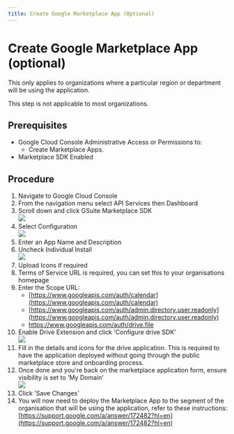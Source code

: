 ```yaml
---
title: Create Google Marketplace App (Optional)
---
```


# Create Google Marketplace App (optional)

This only applies to organizations where a particular region or department will be using the application.&#x20;

This step is not applicable to most organizations.

## Prerequisites&#x20;

* Google Cloud Console Administrative Access or Permissions to:&#x20;
  * Create Marketplace Apps.
* Marketplace SDK Enabled

## Procedure

1. Navigate to Google Cloud Console
2. From the navigation menu select API Services then Dashboard
3. Scroll down and click GSuite Marketplace SDK\
   ![](https://lh3.googleusercontent.com/-hNwHQQ9VTBW8rUGnkcDhTR8h4DLBIuJ4fyOPARb3bxdxAR6vxPf8KmCmAjPhB\_XIv2Ih\_-fgVNkUg4mQukO7IUfTzlBc-wsz4dDBnuJeCviqQlWJtPVUrKV2P9F9X6vieBgNhlFEN73tKma)
4. Select Configuration\
   ![](https://lh6.googleusercontent.com/ChhEg2T9wbjI5thh2nux5-CILKwNgGU1iFXDKkGvfSEZwz2nKjxllkHhbgBFBOu-D6MmfanO8wsfzrz-WT6OEWLFrOh1dUH74xGL9xE\_Pdm8JkZ4jf9uJTl6BmHk7vLTpIcRjD9vwvacH25X)
5. Enter an App Name and Description
6. Uncheck Individual Install\
   ![](https://lh3.googleusercontent.com/JtYxF0h4FVILxbEOX7HnjmcKxR7uMdJGc56YZVwrTlljyJQqv\_o1lujBNMgIVujPIaZzkTvwZD7EYO2ZgpEWAz4GVhEB8EtA9vA\_25YkoMqbXnZOVBg4RJnxatant1o2DZxG53CzBwqQsiT2)
7. Upload Icons if required
8. Terms of Service URL is required, you can set this to your organisations homepage
9. Enter the Scope URL:
   * [https://www.googleapis.com/auth/calendar](https://www.googleapis.com/auth/calendar)
   * [https://www.googleapis.com/auth/admin.directory.user.readonly](https://www.googleapis.com/auth/admin.directory.user.readonly)
   * https://www.googleapis.com/auth/drive.file
10. Enable Drive Extension and click 'Configure drive SDK'\
    ![](https://lh4.googleusercontent.com/w7-x56AhQTVgPv9ar7ugx4YSq8cWJTTB3VAT2-8yjt4LwmrsrPzWyIN48--fC5WBEfghVCDWujtRvaLwhbBdDmhiUmf74KxShlsakgHlWtkLE9x4-QzGZN8VmNZIouragu1h1cQa5B1y5F0L)
11. Fill in the details and icons for the drive application. This is required to have the application deployed without going through the public marketplace store and onboarding process.
12. Once done and you're back on the marketplace application form, ensure visibility is set to 'My Domain'\
    ![](https://lh6.googleusercontent.com/7ArkpX4WRIS3cstBn4m1-Hp4zXGfkq3WEmip\_AWHKLh8dXt8OvnlktPh7\_eZzKc5zcNNa\_F8t7hnWmA\_UnlBOLruIFwOSJ0yfaQm9oAIUXd0DI0yeyTUuWBW-PoTMqyFgjRWiCtr65mnOTcW)
13. Click 'Save Changes'
14. You will now need to deploy the Marketplace App to the segment of the organisation that will be using the application, refer to these instructions: [https://support.google.com/a/answer/172482?hl=en](https://support.google.com/a/answer/172482?hl=en)
